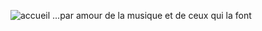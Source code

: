![accueil](lutherie.github.io/dossier-photos-Github/images-site/bassedansatelier.png)
...par amour de la musique et de ceux qui la font
